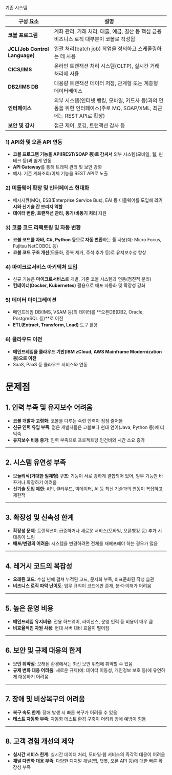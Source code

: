 
기존 시스템

| 구성 요소                         | 설명                                                                            |
| ----------------------------- | ----------------------------------------------------------------------------- |
| **코볼 프로그램**                   | 계좌 관리, 거래 처리, 대출, 예금, 결산 등 핵심 금융 비즈니스 로직 대부분이 코볼로 작성됨                         |
| **JCL(Job Control Language)** | 일괄 처리(batch job) 작업을 정의하고 스케줄링하는 데 사용                                         |
| **CICS/IMS**                  | 온라인 트랜잭션 처리 시스템(OLTP), 실시간 거래 처리에 사용                                          |
| **DB2/IMS DB**                | 대용량 트랜잭션 데이터 저장, 관계형 또는 계층형 데이터베이스                                            |
| **인터페이스**                     | 외부 시스템(인터넷 뱅킹, 모바일, 카드사 등)과의 연동을 위한 인터페이스(주로 MQ, SOAP/XML, 최근에는 REST API로 확장) |
| **보안 및 감사**                   | 접근 제어, 로깅, 트랜잭션 감사 등                                                          |
### 1) **API화 및 오픈 API 연동**

- **코볼 프로그램 기능을 API(REST/SOAP 등)로 감싸서** 외부 시스템(모바일, 웹, 핀테크 등)과 쉽게 연동
- **API Gateway**를 통해 트래픽 관리 및 보안 강화
- 예시: 기존 계좌조회/이체 기능을 REST API로 노출

### 2) **미들웨어 확장 및 인터페이스 현대화**

- 메시지큐(MQ), ESB(Enterprise Service Bus), EAI 등 미들웨어를 도입해 **레거시와 신기술 간 브리지 역할**
- **데이터 변환, 트랜잭션 관리, 동기/비동기 처리** 지원

### 3) **코볼 코드 리팩토링 및 자동 변환**

- **코볼 코드를 자바, C#, Python 등으로 자동 변환**하는 툴 사용(예: Micro Focus, Fujitsu NetCOBOL 등)
- **코볼 코드 구조 개선**(모듈화, 중복 제거, 주석 추가 등)로 유지보수성 향상

### 4) **마이크로서비스 아키텍처 도입**

- 신규 기능은 **마이크로서비스**로 개발, 기존 코볼 시스템과 연동(점진적 분리)
- **컨테이너(Docker, Kubernetes)** 활용으로 배포 자동화 및 확장성 강화

### 5) **데이터 마이그레이션**

- 메인프레임 DB(IMS, VSAM 등)의 데이터를 **오픈DB(DB2, Oracle, PostgreSQL 등)**로 이전
- **ETL(Extract, Transform, Load)** 도구 활용

### 6) **클라우드 이전**

- **메인프레임을 클라우드 기반(IBM zCloud, AWS Mainframe Modernization 등)으로 이전**
- SaaS, PaaS 등 클라우드 서비스와 연동


# 문제점
## 1. 인력 부족 및 유지보수 어려움

- **코볼 개발자 고령화**: 코볼을 다루는 숙련 인력이 점점 줄어듦
- **신규 인력 유입 부족**: 젊은 개발자들은 코볼보다 현대 언어(Java, Python 등)에 더 익숙
- **유지보수 비용 증가**: 인력 부족으로 프로젝트당 인건비와 시간 소요 증가

---

## 2. 시스템 유연성 부족

- **모놀리식(거대한 일체형) 구조**: 기능이 서로 강하게 결합되어 있어, 일부 기능만 바꾸거나 확장하기 어려움
- **신기술 도입 제한**: API, 클라우드, 빅데이터, AI 등 최신 기술과의 연동이 복잡하고 제한적

---

## 3. 확장성 및 신속성 한계

- **확장성 문제**: 트랜잭션이 급증하거나 새로운 서비스(모바일, 오픈뱅킹 등) 추가 시 대응이 느림
- **배포/변경의 어려움**: 시스템을 변경하려면 전체를 재배포해야 하는 경우가 많음

---

## 4. 레거시 코드의 복잡성

- **오래된 코드**: 수십 년에 걸쳐 누적된 코드, 문서화 부족, 비표준화된 작성 습관
- **비즈니스 로직 파악 난이도**: 업무 규칙이 코드에만 존재, 분석·이해가 어려움

---

## 5. 높은 운영 비용

- **메인프레임 유지비용**: 전용 하드웨어, 라이선스, 운영 인력 등 비용이 매우 큼
- **비효율적인 자원 사용**: 현대 서버 대비 효율이 떨어짐

---

## 6. 보안 및 규제 대응의 한계

- **보안 취약점**: 오래된 환경에서는 최신 보안 위협에 취약할 수 있음
- **규제 변화 대응 어려움**: 새로운 규제(예: 데이터 이동성, 개인정보 보호 등)에 유연하게 대응하기 어려움

---

## 7. 장애 및 비상복구의 어려움

- **복구 속도 한계**: 장애 발생 시 빠른 복구가 어려울 수 있음
- **테스트 자동화 부족**: 자동화 테스트 환경 구축이 어려워 장애 예방이 힘듦

---

## 8. 고객 경험 개선의 제약

- **실시간 서비스 한계**: 실시간 데이터 처리, 모바일·웹 서비스의 즉각적 대응이 어려움
- **채널 다변화 대응 부족**: 다양한 디지털 채널(앱, 챗봇, 오픈 API 등)에 대한 빠른 확장성 부족

